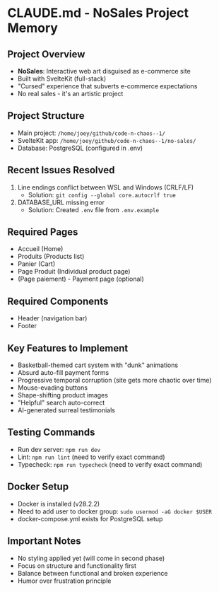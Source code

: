# CLAUDE.md - NoSales Project Memory

## Project Overview
- **NoSales**: Interactive web art disguised as e-commerce site
- Built with SvelteKit (full-stack)
- "Cursed" experience that subverts e-commerce expectations
- No real sales - it's an artistic project

## Project Structure
- Main project: `/home/joey/github/code-n-chaos--1/`
- SvelteKit app: `/home/joey/github/code-n-chaos--1/no-sales/`
- Database: PostgreSQL (configured in .env)

## Recent Issues Resolved
1. Line endings conflict between WSL and Windows (CRLF/LF)
   - Solution: `git config --global core.autocrlf true`
2. DATABASE_URL missing error
   - Solution: Created `.env` file from `.env.example`

## Required Pages
- Accueil (Home)
- Produits (Products list)
- Panier (Cart)
- Page Produit (Individual product page)
- (Page paiement) - Payment page (optional)

## Required Components
- Header (navigation bar)
- Footer

## Key Features to Implement
- Basketball-themed cart system with "dunk" animations
- Absurd auto-fill payment forms
- Progressive temporal corruption (site gets more chaotic over time)
- Mouse-evading buttons
- Shape-shifting product images
- "Helpful" search auto-correct
- AI-generated surreal testimonials

## Testing Commands
- Run dev server: `npm run dev`
- Lint: `npm run lint` (need to verify exact command)
- Typecheck: `npm run typecheck` (need to verify exact command)

## Docker Setup
- Docker is installed (v28.2.2)
- Need to add user to docker group: `sudo usermod -aG docker $USER`
- docker-compose.yml exists for PostgreSQL setup

## Important Notes
- No styling applied yet (will come in second phase)
- Focus on structure and functionality first
- Balance between functional and broken experience
- Humor over frustration principle